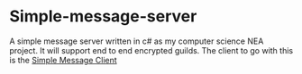 # Simple-message-server
A simple message server written in c# as my computer science NEA project. It will support end to end encrypted guilds.
The client to go with this is the [Simple Message Client](https://github.com/ThePinkUnicorn6/Simple-Message-Client)
